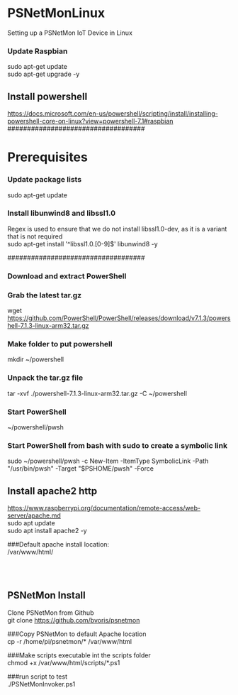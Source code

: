 # PSNetMonLinux
Setting up a PSNetMon IoT Device in Linux


### Update Raspbian
sudo apt-get update <BR />
sudo apt-get upgrade -y <BR />

## Install powershell <BR /> 
https://docs.microsoft.com/en-us/powershell/scripting/install/installing-powershell-core-on-linux?view=powershell-7.1#raspbian
 <BR />
###################################
# Prerequisites

### Update package lists
sudo apt-get update

### Install libunwind8 and libssl1.0
Regex is used to ensure that we do not install libssl1.0-dev, as it is a variant that is not required <BR />
sudo apt-get install '^libssl1.0.[0-9]$' libunwind8 -y <BR />

###################################
### Download and extract PowerShell

### Grab the latest tar.gz
wget https://github.com/PowerShell/PowerShell/releases/download/v7.1.3/powershell-7.1.3-linux-arm32.tar.gz

### Make folder to put powershell
mkdir ~/powershell

### Unpack the tar.gz file
tar -xvf ./powershell-7.1.3-linux-arm32.tar.gz -C ~/powershell

### Start PowerShell
~/powershell/pwsh

### Start PowerShell from bash with sudo to create a symbolic link
sudo ~/powershell/pwsh -c New-Item -ItemType SymbolicLink -Path "/usr/bin/pwsh" -Target "$PSHOME/pwsh" -Force


## Install apache2 http
https://www.raspberrypi.org/documentation/remote-access/web-server/apache.md
 <BR />
sudo apt update <BR />
sudo apt install apache2 -y <BR /> 

###Default apache install location:<BR />
/var/www/html/<BR />

<BR /><BR />
## PSNetMon Install
Clone PSNetMon from Github<BR />
git clone https://github.com/bvoris/psnetmon <BR />

###Copy PSNetMon to default Apache location <BR />
cp -r /home/pi/psnetmon/* /var/www/html <BR />

###Make scripts executable int the scripts folder<BR />
chmod +x /var/www/html/scripts/*.ps1<BR />

###run script to test<BR />
./PSNetMonInvoker.ps1<BR />

